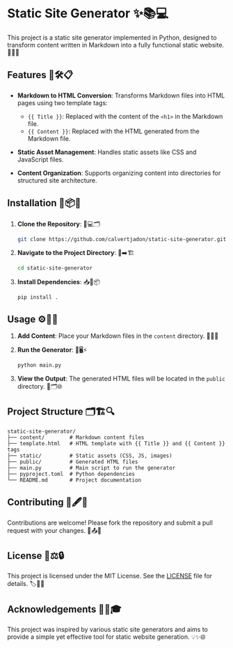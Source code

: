 # Static Site Generator ✨📚💻

This project is a static site generator implemented in Python, designed to transform content written in Markdown into a fully functional static website. 🌟📄💡

## Features 🚀🛠️📋

- **Markdown to HTML Conversion**: Transforms Markdown files into HTML pages using two template tags:

  - `{{ Title }}`: Replaced with the content of the `<h1>` in the Markdown file.
  - `{{ Content }}`: Replaced with the HTML generated from the Markdown file.

- **Static Asset Management**: Handles static assets like CSS and JavaScript files.

- **Content Organization**: Supports organizing content into directories for structured site architecture.

## Installation 🔧📦💾

1. **Clone the Repository**: 🚢💻🗂️

   ```bash
   git clone https://github.com/calvertjadon/static-site-generator.git
   ```

2. **Navigate to the Project Directory**: 📂➡️🏗️

   ```bash
   cd static-site-generator
   ```

3. **Install Dependencies**: 📥📜📦

   ```bash
   pip install .
   ```

## Usage ⚙️📑🚀

1. **Add Content**: Place your Markdown files in the `content` directory. 📝📁✅

2. **Run the Generator**: 🎯🖥️⚡

   ```bash
   python main.py
   ```

3. **View the Output**: The generated HTML files will be located in the `public` directory. 👀🗂️🌐

## Project Structure 🗂️🏗️🔍

```
static-site-generator/
├── content/        # Markdown content files
├── template.html   # HTML template with {{ Title }} and {{ Content }} tags
├── static/         # Static assets (CSS, JS, images)
├── public/         # Generated HTML files
├── main.py         # Main script to run the generator
├── pyproject.toml  # Python dependencies
└── README.md       # Project documentation
```

## Contributing 🤝🖋️🌟

Contributions are welcome! Please fork the repository and submit a pull request with your changes. 🔄📤✅

## License 📜⚖️🔒

This project is licensed under the MIT License. See the [LICENSE](LICENSE) file for details. 🏷️📄✅

## Acknowledgements 🙏🎉🎓

This project was inspired by various static site generators and aims to provide a simple yet effective tool for static website generation. 💡✨🌐
